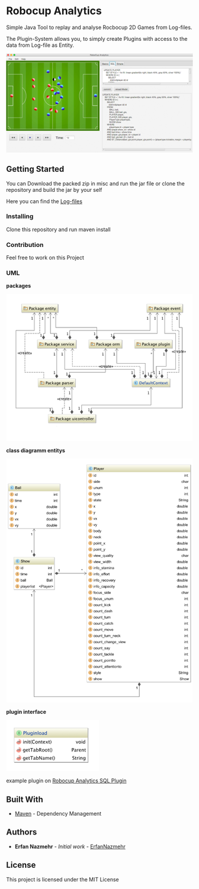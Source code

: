 # Robocup Analytics

Simple Java Tool to replay and analyse Rocbocup 2D Games from Log-files.

The Plugin-System allows you, to simply create Plugins with access to the data from Log-file as Entity. 

![alt tag](RobocupAnalytics.png)

## Getting Started

You can Download the packed zip in misc and run the jar file or clone the repository and build the jar by your self

Here you can find the [Log-files](http://chaosscripting.net/files/backup_socsim_robocup_org/2D/log/)

### Installing

Clone this repository and run maven install

### Contribution

Feel free to work on this Project

### UML

**packages**

![alt tag](misc/uml/Module.png)

**class diagramm entitys**

![alt tag](misc/uml/entitys.png)

**plugin interface**

<img src="misc/uml/pluginInterface.png" width="250">

example plugin on [Robocup Analytics SQL Plugin](https://github.com/illiano/Robocup-Analytics-SQL)

## Built With

* [Maven](https://maven.apache.org/) - Dependency Management

## Authors

* **Erfan Nazmehr** - *Initial work* - [ErfanNazmehr](https://github.com/illiano)

## License

This project is licensed under the MIT License
